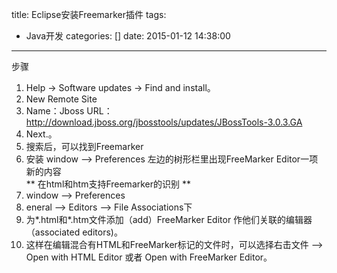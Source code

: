 title: Eclipse安装Freemarker插件
tags:
  - Java开发
categories: []
date: 2015-01-12 14:38:00
---
步骤
1. Help -> Software updates -> Find and install。
2. New Remote Site 
3. Name：Jboss   URL：http://download.jboss.org/jbosstools/updates/JBossTools-3.0.3.GA
4. Next.。
5. 搜索后，可以找到Freemarker
6. 安装
   window –> Preferences 左边的树形栏里出现FreeMarker Editor一项新的内容  
   ** 在html和htm支持Freemarker的识别 **
7. window –> Preferences 
8. eneral –> Editors –> File Associations下
9. 为*.html和*.htm文件添加（add）FreeMarker Editor 作他们关联的编辑器（associated editors)。
10. 这样在编辑混合有HTML和FreeMarker标记的文件时，可以选择右击文件 –> Open with HTML Editor 或者 Open with FreeMarker Editor。

